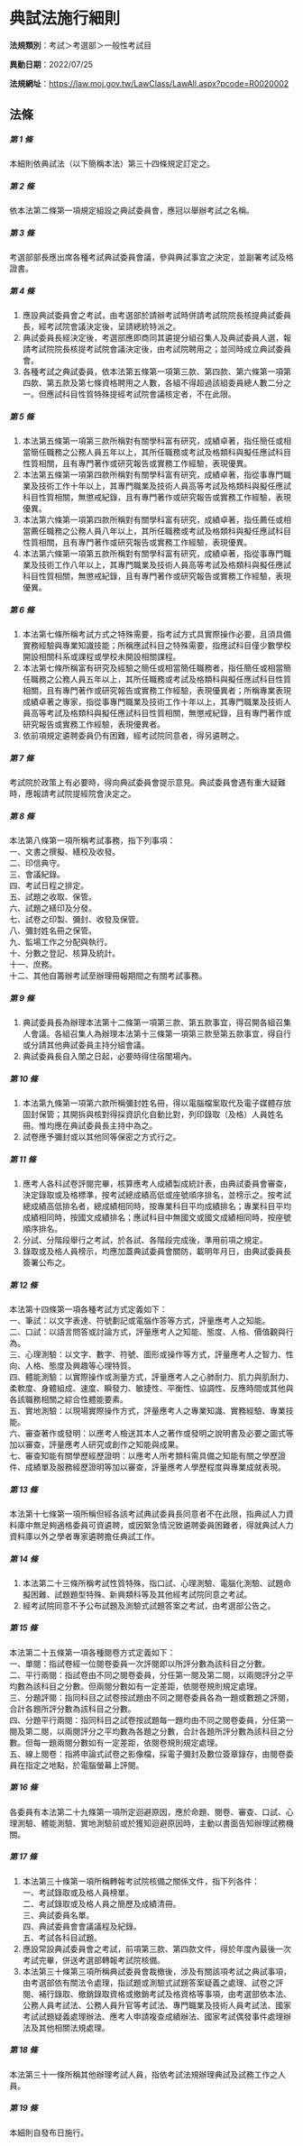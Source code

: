 # 典試法施行細則

**法規類別**：考試＞考選部＞一般性考試目

**異動日期**：2022/07/25  

**法規網址**：https://law.moj.gov.tw/LawClass/LawAll.aspx?pcode=R0020002





## 法條
##### 第 1 條
本細則依典試法（以下簡稱本法）第三十四條規定訂定之。

##### 第 2 條
依本法第二條第一項規定組設之典試委員會，應冠以舉辦考試之名稱。

##### 第 3 條
考選部部長應出席各種考試典試委員會議，參與典試事宜之決定，並副署考試及格證書。

##### 第 4 條
1. 應設典試委員會之考試，由考選部於請辦考試時併請考試院院長核提典試委員長，經考試院會議決定後，呈請總統特派之。
1. 典試委員長經決定後，考選部應即商同其遴提分組召集人及典試委員人選，報請考試院院長核提考試院會議決定後，由考試院聘用之；並同時成立典試委員會。
1. 各種考試之典試委員，依本法第五條第一項第三款、第四款、第六條第一項第四款、第五款及第七條資格聘用之人數，各組不得超過該組委員總人數二分之一。但應試科目性質特殊提經考試院會議核定者，不在此限。

##### 第 5 條
1. 本法第五條第一項第三款所稱對有關學科富有研究，成績卓著，指任簡任或相當簡任職務之公務人員五年以上，其所任職務或考試及格類科與擬任應試科目性質相關，且有專門著作或研究報告或實務工作經驗，表現優異。
1. 本法第五條第一項第四款所稱對有關學科富有研究，成績卓著，指從事專門職業及技術工作十年以上，其專門職業及技術人員高等考試及格類科與擬任應試科目性質相關，無懲戒紀錄，且有專門著作或研究報告或實務工作經驗，表現優異。
1. 本法第六條第一項第四款所稱對有關學科富有研究，成績卓著，指任薦任或相當薦任職務之公務人員八年以上，其所任職務或考試及格類科與擬任應試科目性質相關，且有專門著作或研究報告或實務工作經驗，表現優異。
1. 本法第六條第一項第五款所稱對有關學科富有研究，成績卓著，指從事專門職業及技術工作八年以上，其專門職業及技術人員高等考試及格類科與擬任應試科目性質相關，無懲戒紀錄，且有專門著作或研究報告或實務工作經驗，表現優異。

##### 第 6 條
1. 本法第七條所稱考試方式之特殊需要，指考試方式具實際操作必要，且須具備實務經驗與專業知識技能；所稱應試科目之特殊需要，指應試科目僅少數學校開設相關科系或課程或學校未開設相關課程。
1. 本法第七條所稱富有研究及經驗之簡任或相當簡任職務者，指任簡任或相當簡任職務之公務人員五年以上，其所任職務或考試及格類科與擬任應試科目性質相關，且有專門著作或研究報告或實務工作經驗，表現優異者；所稱專業表現成績卓著之專家，指從事專門職業及技術工作十年以上，其專門職業及技術人員高等考試及格類科與擬任應試科目性質相關，無懲戒紀錄，且有專門著作或研究報告或實務工作經驗，表現優異者。
1. 依前項規定遴聘委員仍有困難，經考試院同意者，得另遴聘之。

##### 第 7 條
考試院於政策上有必要時，得向典試委員會提示意見。典試委員會遇有重大疑難時，應報請考試院提經院會決定之。

##### 第 8 條
本法第八條第一項所稱考試事務，指下列事項：  
一、文書之撰擬、繕校及收發。  
二、印信典守。  
三、會議紀錄。  
四、考試日程之排定。  
五、試題之收取、保管。  
六、試題之繕印及分發。  
七、試卷之印製、彌封、收發及保管。  
八、彌封姓名冊之保管。  
九、監場工作之分配與執行。  
十、分數之登記、核算及統計。  
十一、庶務。  
十二、其他自籌辦考試至辦理冊報期間之有關考試事務。

##### 第 9 條
1. 典試委員長為辦理本法第十二條第一項第三款、第五款事宜，得召開各組召集人會議。各組召集人為辦理本法第十三條第一項第三款至第五款事宜，得自行或分請其他典試委員主持分組會議。
1. 典試委員長自入闈之日起，必要時得住宿闈場內。

##### 第 10 條
1. 本法第九條第一項第六款所稱彌封姓名冊，得以電腦檔案取代及電子媒體存放固封保管；其開拆與核對得採資訊化自動比對，列印錄取（及格）人員姓名冊。惟均應在典試委員長主持中為之。
1. 試卷應予彌封或以其他同等保密之方式行之。

##### 第 11 條
1. 應考人各科試卷評閱完畢，核算應考人成績製成統計表，由典試委員會審查，決定錄取或及格標準，按考試總成績高低或座號順序排名，並榜示之。按考試總成績高低排名者，總成績相同時，按專業科目平均成績排名；專業科目平均成績相同時，按國文成績排名；應試科目中無國文或國文成績相同時，按座號順序排名。
1. 分試、分階段舉行之考試，於各試、各階段完成後，準用前項之規定。
1. 錄取或及格人員榜示，均應加蓋典試委員會關防，載明年月日，由典試委員長簽署公布之。

##### 第 12 條
本法第十四條第一項各種考試方式定義如下：  
一、筆試：以文字表達、符號劃記或電腦作答等方式，評量應考人之知能。  
二、口試：以語言問答或討論方式，評量應考人之知能、態度、人格、價值觀與行為。  
三、心理測驗：以文字、數字、符號、圖形或操作等方式，評量應考人之智力、性向、人格、態度及興趣等心理特質。  
四、體能測驗：以實際操作或測量方式，評量應考人之心肺耐力、肌力與肌耐力、柔軟度、身體組成、速度、瞬發力、敏捷性、平衡性、協調性、反應時間或其他與各該職務相關之綜合性體能要素。  
五、實地測驗：以現場實際操作方式，評量應考人之專業知識、實務經驗、專業技能。  
六、審查著作或發明：以應考人檢送其本人之著作或發明之說明書及必要之圖式等加以審查，評量應考人研究或創作之知能與成果。  
七、審查知能有關學歷經歷證明：以應考人所考類科需具備之知能有關之學歷證件、成績單及服務經歷證明等加以審查，評量應考人學歷程度與專業成就表現。

##### 第 13 條
本法第十七條第一項所稱但經各該考試典試委員長同意者不在此限，指典試人力資料庫中無足夠適格委員可資遴聘，或因緊急情況致遴聘委員困難者，得就典試人力資料庫以外之學者專家遴聘擔任典試工作。

##### 第 14 條
1. 本法第二十三條所稱考試性質特殊，指口試、心理測驗、電腦化測驗、試題命擬困難、試題題型特殊、新興類科等及其他經考試院同意之考試。
1. 經考試院同意不予公布試題及測驗式試題答案之考試，由考選部公告之。

##### 第 15 條
本法第二十五條第一項各種閱卷方式定義如下：  
一、單閱：指試卷經一位閱卷委員一次評閱即以所評分數為該科目之分數。  
二、平行兩閱：指試卷由不同之閱卷委員，分任第一閱及第二閱，以兩閱評分之平均數為該科目之分數。但兩閱分數如有一定差距，依閱卷規則規定處理。  
三、分題評閱：指同科目之試卷按試題由不同之閱卷委員各為一題或數題之評閱，合計各題所評分數為該科目之分數。  
四、分題平行兩閱：指同科目之試卷按試題每一題均由不同之閱卷委員，分任第一閱及第二閱，以兩閱評分之平均數為各題之分數，合計各題所評分數為該科目之分數。但每一題兩閱分數如有一定差距，依閱卷規則規定處理。  
五、線上閱卷：指將申論式試卷之影像檔，採電子彌封及數位簽章錄存，由閱卷委員在指定之地點，於電腦螢幕上評閱。

##### 第 16 條
各委員有本法第二十九條第一項所定迴避原因，應於命題、閱卷、審查、口試、心理測驗、體能測驗、實地測驗前或於獲知迴避原因時，主動以書面告知辦理試務機關。

##### 第 17 條
1. 本法第三十條第一項所稱轉報考試院核備之關係文件，指下列各件：  
一、考試錄取或及格人員榜單。  
二、考試錄取或及格人員之簡歷及成績清冊。  
三、典試委員名單。  
四、典試委員會會議議程及紀錄。  
五、考試各科目試題。
1. 應設常設典試委員會之考試，前項第三款、第四款文件，得於年度內最後一次考試完畢，併送考選部轉報考試院核備。
1. 本法第三十條第三項所稱典試委員會裁撤後，涉及有關該項考試之典試事項，由考選部依有關法令處理，指試題或測驗式試題答案疑義之處理、試卷之評閱、補行錄取、撤銷錄取資格或撤銷考試及格資格等事項，由考選部依本法、公務人員考試法、公務人員升官等考試法、專門職業及技術人員考試法、國家考試試題疑義處理辦法、應考人申請複查成績辦法、國家考試偶發事件處理辦法及其他相關法規處理。

##### 第 18 條
本法第三十一條所稱其他辦理考試人員，指依考試法規辦理典試及試務工作之人員。

##### 第 19 條
本細則自發布日施行。


